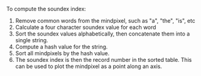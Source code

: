 To compute the soundex index:

  1. Remove common words from the mindpixel, such as "a", "the", "is", etc
  1. Calculate a four character soundex value for each word
  1. Sort the soundex values alphabetically, then concatenate them into a single string.
  1. Compute a hash value for the string.
  1. Sort all mindpixels by the hash value.
  1. The soundex index is then the record number in the sorted table.  This can be used to plot the mindpixel as a point along an axis.